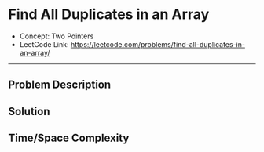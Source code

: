 # Find All Duplicates in an Array

- Concept: Two Pointers
- LeetCode Link: https://leetcode.com/problems/find-all-duplicates-in-an-array/

---

## Problem Description

## Solution

## Time/Space Complexity

